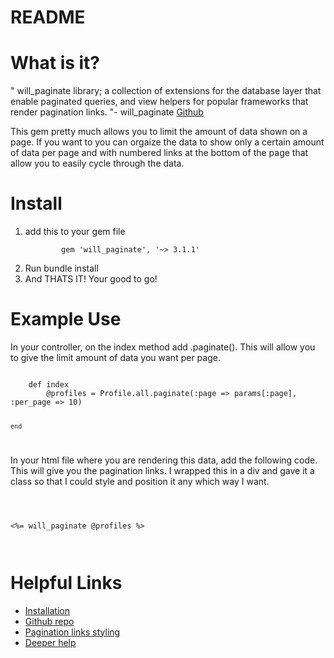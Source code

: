 # README


<h1>What is it?</h1>
<p>" will_paginate library; a collection of extensions for the database layer that enable paginated queries, and view helpers for popular frameworks that render pagination links. "- will_paginate <a href="https://github.com/mislav/will_paginate/wiki">Github</a></p>

<p>This gem pretty much allows you to limit the amount of data shown on a page. If you want to you can orgaize the data to show only a certain amount of data per page and with numbered links at the bottom of the page that allow you to easily cycle through the data.</p>


<h1>Install</h1>
<ol>
	<li>add this to your gem file</li>
		<code>
		gem 'will_paginate', '~> 3.1.1'
		</code>
	<li>Run bundle install</li>
	<li>And THATS IT! Your good to go!</li>
</ol>


<h1>Example Use</h1>
<p>In your controller, on the index method add .paginate(). This will allow you to give the limit amount of data you want per page.</p>
<code>
	def index
		@profiles = Profile.all.paginate(:page => params[:page], :per_page => 10)
		
	end 
</code>

<p>In your html file where you are rendering this data, add the following code. This will give you the pagination links. I wrapped this in a div and gave it a class so that I could style and position it any which way I want.</p>

<code>
	<div class="test">
<%= will_paginate @profiles %>
	</div>
</code>

<h1>Helpful Links</h1>
<ul>
	<li><a href="https://github.com/mislav/will_paginate/wiki/Installation">Installation</a></li>
	<li><a href="https://github.com/mislav/will_paginate/wiki">Github repo</a></li>
	<li><a href="http://mislav.github.io/will_paginate/">Pagination links styling</a></li>
	<li><a href="https://richonrails.com/articles/getting-started-with-will-paginate">Deeper help</a></li>
</ul>








